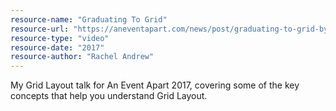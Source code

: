 ```yaml
---
resource-name: "Graduating To Grid"
resource-url: "https://aneventapart.com/news/post/graduating-to-grid-by-rachel-andrew-aea-video"
resource-type: "video"
resource-date: "2017"
resource-author: "Rachel Andrew"
---
```


My Grid Layout talk for An Event Apart 2017, covering some of the key concepts that help you understand Grid Layout.
